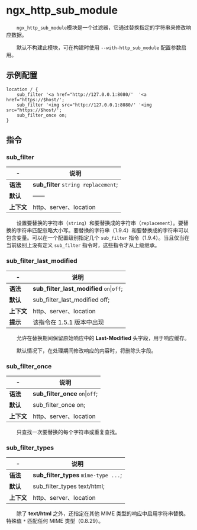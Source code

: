 # ngx_http_sub_module

　　​`ngx_http_sub_module`​ 模块是一个过滤器，它通过替换指定的字符串来修改响应数据。

　　默认不构建此模块，可在构建时使用 `--with-http_sub_module`​ 配置参数启用。

## 示例配置

```
location / {
    sub_filter '<a href="http://127.0.0.1:8080/'  '<a href="https://$host/';
    sub_filter '<img src="http://127.0.0.1:8080/' '<img src="https://$host/';
    sub_filter_once on;
}
```

## 指令

### sub\_filter

|-|说明|
| ---| ------------------------|
|**语法**|**sub_filter** `string replacement`​;|
|**默认**|——|
|**上下文**|http、server、location|

　　设置要替换的字符串（`string`​）和要替换成的字符串（`replacement`​）。要替换的字符串匹配忽略大小写。要替换的字符串（1.9.4）和要替换成的字符串可以包含变量。可以在一个配置级别指定几个 `sub_filter`​ 指令（1.9.4）。当且仅当在当前级别上没有定义 `sub_filter`​ 指令时，这些指令才从上级继承。

### sub\_filter\_last\_modified

|-|说明|
| ---| -------------------------------------------|
|**语法**|**sub_filter_last_modified** `on`​\|`off`​;|
|**默认**|sub\_filter\_last\_modified off;|
|**上下文**|http、server、location|
|**提示**|该指令在 1.5.1 版本中出现|

　　允许在替换期间保留原始响应中的 **Last-Modified** 头字段，用于响应缓存。

　　默认情况下，在处理期间修改响应的内容时，将删除头字段。

### sub\_filter\_once

|-|说明|
| ---| -----------------------------|
|**语法**|**sub_filter_once** `on`​\|`off`​;|
|**默认**|sub\_filter\_once on;|
|**上下文**|http、server、location|

　　只查找一次要替换的每个字符串或重复查找。

### sub\_filter\_types

|-|说明|
| ---| -------------------------------------|
|**语法**|**sub_filter_types** `mime-type ...`​;|
|**默认**|sub\_filter\_types text/html;|
|**上下文**|http、server、location|

　　除了 **text/html** 之外，还指定在其他 MIME 类型的响应中启用字符串替换。特殊值 `*`​ 匹配任何 MIME 类型（0.8.29）。

　　‍
